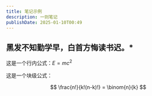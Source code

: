 ```yaml
---
title: 笔记示例
description: 一则笔记
publishDate: 2025-01-10T00:49
---
```

## 黑发不知勤学早，白首方悔读书迟。*
这是一个行内公式：$E = mc^2$

这是一个块级公式：

$$
\frac{n!}{k!(n-k)!} = \binom{n}{k}
$$